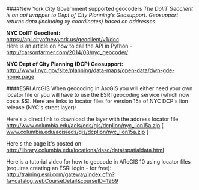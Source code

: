 ####New York City Government supported geocoders
*The DoIIT Geoclient is an api wrapper to Dept of City Planning's Geosupport. Geosupport returns data (including xy coordinates) based on addresses.*

**NYC DoIIT Geoclient:**   
https://api.cityofnewyork.us/geoclient/v1/doc  
Here is an article on how to call the API in Python - http://carsonfarmer.com/2014/03/nyc_geocoder/  

**NYC Dept of City Planning (DCP) Geosupport:**  
http://www1.nyc.gov/site/planning/data-maps/open-data/dwn-gde-home.page

####ESRI ArcGIS 
When geocoding in ArcGIS you will either need your own locator file or you will have to use the ESRI geocoding service (which now costs $$). Here are links to locator files for version 15a of NYC DCP's lion release (NYC's street layer):  

Here's a direct link to download the layer with the address locator file 
http://www.columbia.edu/acis/eds/gis/dcplion/nyc_lion15a.zip [ www.columbia.edu/acis/eds/gis/dcplion/nyc_lion15a.zip ]   

Here's the page it's posted on  
http://library.columbia.edu/locations/dssc/data/spatialdata.html  

Here is a tutorial video for how to geocode in ARcGIS 10 using locator files (requires creating an ESRI login - for free):  
http://training.esri.com/gateway/index.cfm?fa=catalog.webCourseDetail&courseID=1969  
